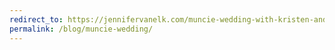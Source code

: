 ```yaml
---
redirect_to: https://jennifervanelk.com/muncie-wedding-with-kristen-and-tyler/
permalink: /blog/muncie-wedding/
---
```

